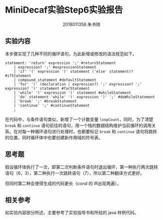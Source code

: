 # MiniDecaf实验Step6实验报告

<div style="text-align: center;">2018011358 朱书琦</div>

## 实验内容

本步骤实现了几种不同的循环语句，为此新增或修改的语法规范如下。

```
statement: 'return' expression ';' #returnStatement
    | expression? ';' #expressionStatement
    | 'if' '(' expression ')' statement ('else' statement)? #ifStatement
    | compound_statement #defaultStatement
    | 'for' '(' (declaration | expression?) ';' expression? ';' expression? ')' statement #forStatement
    | 'while' '(' expression ')' statement #whileStatement
    | 'do' statement 'while' '(' expression ')' ';' #doWhileStatement
    | 'break' ';' #breakStatement
    | 'continue' ';' #continueStatement
    ;
```

在代码中，与条件语句类似，新增了一个计数变量 `loopCount`，同时，为了清楚 `break` 和 `continue` 语句前往的语句，用一个栈的数据结构维护当前循环的调用关系。在对每一种循环语句进行处理时，也都要标记 `break` 和 `continue` 语句将跳转的位置，同时循环体中也要创建新作用域的符号表。

## 思考题

假设循环体执行了一次，即第二次判断条件语句时退出循环，第一种执行两次跳转语句（6，3），第二种执行一次跳转语句（7），所以第二种翻译方式更好。

但同时第二种会使得生成的代码更长（cond 的 IR出现两遍）。

## 相关参考

如实验内容部分所述，主要参考了实验指导书和所给的 java 样例代码。